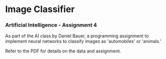 <h1>Image Classifier</h1>
<h3>Artificial Intelligence - Assignment 4</h3>

<p>As part of the AI class by Daniel Bauer, a programming assignment to implement neural networks to classify
images as 'automobiles' or 'animals.' </p>
<p>Refer to the PDF for details on the data and assignment.</p>